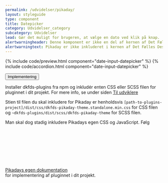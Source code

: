 ```yaml
---
permalink: /udvidelser/pikaday/
layout: styleguide
type: component
title: Datepicker
category: Udvidelser_category
subcategory: Udvidelser
lead: Gør det muligt for brugeren, at vælge en dato ved klik på knap.
alertwarningheader: Denne komponent er ikke en del af kernen af Det Fælles Designsystem
alertwarningtext: Pikaday er ikke inkluderet i kernen af Det Fælles Designsystem. For at inkludere Pikaday skal der inkluderes et eksternt bibliotek, se implementeringsafsnittet nedenfor.<br><br>Det Fælles Designsystem har implementeret et tema til Pikaday, som findes i <a href="https://github.com/detfaellesdesignsystem/dkfds-plugins" class="icon-link">Plugins<svg class="icon-svg"><use xlink:href="#open-in-new"></use></svg></a> projektet.
---
```


{% include code/preview.html component="date-input-datepicker" %}
{% include code/accordion.html component="date-input-datepicker" %}
<div class="accordion-bordered">
  <button class="button-unstyled accordion-button"
    aria-expanded="true" aria-controls="tech-docs">
    Implementering
  </button>
  <div id="tech-docs" class="accordion-content">
    <p>Installer dkfds-plugins fra npm og inkludér enten CSS eller SCSS filen for pluginnet i dit projekt. For mere info, se under siden <a href="/dkfds-docs/omdesignsystemet/tiludviklere/">Til udviklere</a></p>
    <p>Stien til filen du skal inkludere for Pikaday er henholdsvis <code>[path-to-plugins-project]/dist/css/dkfds-pikaday-theme.standalone.min.css</code> for CSS filen og <code>~dkfds-plugins/dist/scss/dkfds-pikaday-theme</code> for SCSS filen.</p>
    <p>Man skal dog stadig inkludere Pikadays egen CSS og JavaScript. Følg <a href="https://github.com/Pikaday/Pikaday" class="icon-link">Pikadays egen dokumentation<svg class="icon-svg "><use xlink:href="#open-in-new"></use></svg></a> for implementering af pluginnet i dit projekt.</p> 
  </div>
</div>